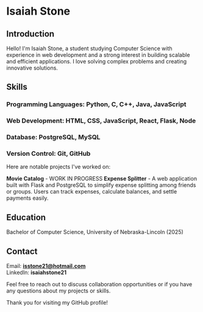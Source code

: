 # Isaiah Stone
  
## **Introduction**  
  
Hello! I'm Isaiah Stone, a student studying Computer Science with experience in web development and a strong interest in building scalable and efficient applications. I love solving complex problems and creating innovative solutions.

## **Skills**  
### Programming Languages: Python, C, C++, Java, JavaScript
### Web Development: HTML, CSS, JavaScript, React, Flask, Node
### Database: PostgreSQL, MySQL
### Version Control: Git, GitHub

Here are notable projects I've worked on:  

**Movie Catalog** - WORK IN PROGRESS
**Expense Splitter** - A web application built with Flask and PostgreSQL to simplify expense splitting among friends or groups. Users can track expenses, calculate balances, and settle payments easily.  

## Education  
Bachelor of Computer Science, University of Nebraska-Lincoln (2025)  
## **Contact**    
Email: **isstone21@hotmail.com**   
LinkedIn: **isaiahstone21**  

Feel free to reach out to discuss collaboration opportunities or if you have any questions about my projects or skills.  

Thank you for visiting my GitHub profile!  
